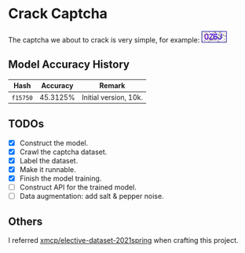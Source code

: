 # Crack Captcha
The captcha we about to crack is very simple, for example: ![example](archive/example.gif)

## Model Accuracy History
|Hash|Accuracy|Remark|
|---|---|---|
|`f15750`|45.3125%|Initial version, 10k.|


## TODOs
+ [x] Construct the model.
+ [x] Crawl the captcha dataset.
+ [x] Label the dataset.
+ [x] Make it runnable.
+ [x] Finish the model training.
+ [ ] Construct API for the trained model.
+ [ ] Data augmentation: add salt & pepper noise.

## Others
I referred [xmcp/elective-dataset-2021spring](https://github.com/xmcp/elective-dataset-2021spring) when crafting this project.